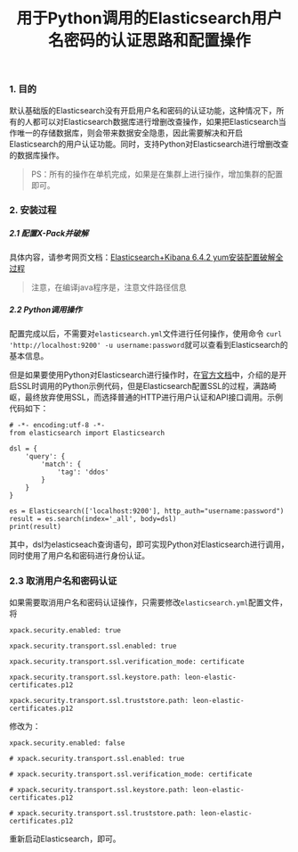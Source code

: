 ﻿---
layout: post
title: 用于Python调用的Elasticsearch用户名密码的认证思路和配置操作
category: 技术
tags: Python
keywords:
description:
---


### 1. 目的

默认基础版的Elasticsearch没有开启用户名和密码的认证功能，这种情况下，所有的人都可以对Elasticsearch数据库进行增删改查操作，如果把Elasticsearch当作唯一的存储数据库，则会带来数据安全隐患，因此需要解决和开启Elasticsearch的用户认证功能。同时，支持Python对Elasticsearch进行增删改查的数据库操作。

> PS：所有的操作在单机完成，如果是在集群上进行操作，增加集群的配置即可。

### 2. 安装过程

##### 2.1 配置X-Pack并破解

具体内容，请参考网页文档：[Elasticsearch+Kibana 6.4.2 yum安装配置破解全过程](https://blog.csdn.net/qq_36731677/article/details/83090036)

> 注意，在编译java程序是，注意文件路径信息

##### 2.2 Python调用操作

配置完成以后，不需要对```elasticsearch.yml```文件进行任何操作，使用命令 ```curl 'http://localhost:9200' -u username:password```就可以查看到Elasticsearch的基本信息。

但是如果要使用Python对Elasticsearch进行操作时，在[官方文档](https://elasticsearch-py.readthedocs.io/en/master/)中，介绍的是开启SSL时调用的Python示例代码，但是Elasticsearch配置SSL的过程，满路崎岖，最终放弃使用SSL，而选择普通的HTTP进行用户认证和API接口调用。示例代码如下：

```
# -*- encoding:utf-8 -*-
from elasticsearch import Elasticsearch

dsl = {
    'query': {
        'match': {
            'tag': 'ddos'
        }
    }
}

es = Elasticsearch(['localhost:9200'], http_auth="username:password")
result = es.search(index='_all', body=dsl)
print(result)
```

其中，dsl为elasticseach查询语句，即可实现Python对Elasticsearch进行调用，同时使用了用户名和密码进行身份认证。

### 2.3 取消用户名和密码认证

如果需要取消用户名和密码认证操作，只需要修改```elasticsearch.yml```配置文件，将

```
xpack.security.enabled: true

xpack.security.transport.ssl.enabled: true

xpack.security.transport.ssl.verification_mode: certificate

xpack.security.transport.ssl.keystore.path: leon-elastic-certificates.p12

xpack.security.transport.ssl.truststore.path: leon-elastic-certificates.p12

```

修改为：

```
xpack.security.enabled: false

# xpack.security.transport.ssl.enabled: true

# xpack.security.transport.ssl.verification_mode: certificate

# xpack.security.transport.ssl.keystore.path: leon-elastic-certificates.p12

# xpack.security.transport.ssl.truststore.path: leon-elastic-certificates.p12

```

重新启动Elasticsearch，即可。